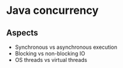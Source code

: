 # Java concurrency

## Aspects

* Synchronous vs asynchronous execution
* Blocking vs non-blocking IO
* OS threads vs virtual threads
